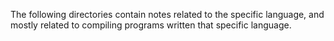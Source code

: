The following directories contain notes related to the specific language, and mostly related to compiling programs written that specific language.

